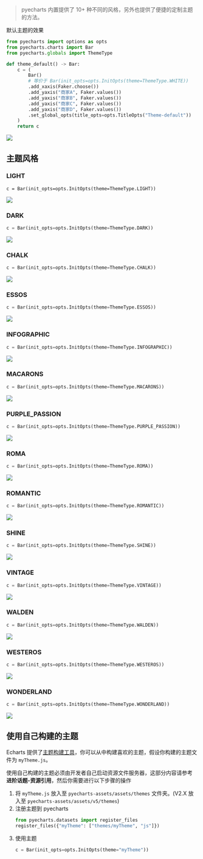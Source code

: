 > pyecharts 内置提供了 10+ 种不同的风格，另外也提供了便捷的定制主题的方法。

默认主题的效果
```python
from pyecharts import options as opts
from pyecharts.charts import Bar
from pyecharts.globals import ThemeType

def theme_default() -> Bar:
    c = (
        Bar()
        # 等价于 Bar(init_opts=opts.InitOpts(theme=ThemeType.WHITE))
        .add_xaxis(Faker.choose())
        .add_yaxis("商家A", Faker.values())
        .add_yaxis("商家B", Faker.values())
        .add_yaxis("商家C", Faker.values())
        .add_yaxis("商家D", Faker.values())
        .set_global_opts(title_opts=opts.TitleOpts("Theme-default"))
    )
    return c
```
![](https://user-images.githubusercontent.com/19553554/55897058-5bb03a80-5bf2-11e9-9ab8-7d6b5419b68b.png)


## 主题风格

### LIGHT

```pyhon
c = Bar(init_opts=opts.InitOpts(theme=ThemeType.LIGHT))
```
![](https://user-images.githubusercontent.com/19553554/55897092-6cf94700-5bf2-11e9-8fa9-e7d880481a90.png)

### DARK

```python
c = Bar(init_opts=opts.InitOpts(theme=ThemeType.DARK))
```
![](https://user-images.githubusercontent.com/19553554/55897130-80a4ad80-5bf2-11e9-836d-748b15b260ce.png)

### CHALK

```python
c = Bar(init_opts=opts.InitOpts(theme=ThemeType.CHALK))
```
![](https://user-images.githubusercontent.com/19553554/55897251-bd70a480-5bf2-11e9-805e-6c0bd5e76b48.png)

### ESSOS

```python
c = Bar(init_opts=opts.InitOpts(theme=ThemeType.ESSOS))
```
![](https://user-images.githubusercontent.com/19553554/55897288-cfeade00-5bf2-11e9-8b45-1f8aa45a166b.png)

### INFOGRAPHIC

```python
c = Bar(init_opts=opts.InitOpts(theme=ThemeType.INFOGRAPHIC))
```
![](https://user-images.githubusercontent.com/19553554/55897310-dc6f3680-5bf2-11e9-921a-cc8981570378.png)

### MACARONS

```python
c = Bar(init_opts=opts.InitOpts(theme=ThemeType.MACARONS))
```
![](https://user-images.githubusercontent.com/19553554/55897352-ef820680-5bf2-11e9-8d4f-314c2abb40df.png)

### PURPLE_PASSION

```python
c = Bar(init_opts=opts.InitOpts(theme=ThemeType.PURPLE_PASSION))
```
![](https://user-images.githubusercontent.com/19553554/55897399-ff99e600-5bf2-11e9-9135-0a186f0acad5.png)

### ROMA

```python
c = Bar(init_opts=opts.InitOpts(theme=ThemeType.ROMA))
```
![](https://user-images.githubusercontent.com/19553554/55897419-0d4f6b80-5bf3-11e9-8314-f433ab1cca5c.png)

### ROMANTIC

```python
c = Bar(init_opts=opts.InitOpts(theme=ThemeType.ROMANTIC))
```
![](https://user-images.githubusercontent.com/19553554/55897475-2821e000-5bf3-11e9-9079-e8a6458900b2.png)

### SHINE

```python
c = Bar(init_opts=opts.InitOpts(theme=ThemeType.SHINE))
```
![](https://user-images.githubusercontent.com/19553554/55897502-366ffc00-5bf3-11e9-8492-ca9e162dafac.png)

### VINTAGE

```python
c = Bar(init_opts=opts.InitOpts(theme=ThemeType.VINTAGE))
```
![](https://user-images.githubusercontent.com/19553554/55897530-47b90880-5bf3-11e9-89d8-5466f0f7f3b1.png)

### WALDEN

```python
c = Bar(init_opts=opts.InitOpts(theme=ThemeType.WALDEN))
```
![](https://user-images.githubusercontent.com/19553554/55897553-556e8e00-5bf3-11e9-8146-67c3e4d30109.png)

### WESTEROS

```python
c = Bar(init_opts=opts.InitOpts(theme=ThemeType.WESTEROS))
```
![](https://user-images.githubusercontent.com/19553554/55897595-6a4b2180-5bf3-11e9-97b1-61b9c575af9e.png)

### WONDERLAND

```python
c = Bar(init_opts=opts.InitOpts(theme=ThemeType.WONDERLAND))
```
![](https://user-images.githubusercontent.com/19553554/55897678-8bac0d80-5bf3-11e9-9ca4-a85b3868cf81.png)


## 使用自己构建的主题

Echarts 提供了[主题构建工具](http://echarts.baidu.com/theme-builder/)，你可以从中构建喜欢的主题，假设你构建的主题文件为 `myTheme.js`。

使用自己构建的主题必须由开发者自己启动资源文件服务器，这部分内容请参考 **进阶话题-资源引用**，然后你需要进行以下步骤的操作

1. 将 `myTheme.js` 放入至 `pyecharts-assets/assets/themes` 文件夹。(V2.X 放入至 `pyecharts-assets/assets/v5/themes`)
2. 注册主题到 pyecharts
    ```python
    from pyecharts.datasets import register_files
    register_files({"myTheme": ["themes/myTheme", "js"]})
    ```
3. 使用主题
    ```python
    c = Bar(init_opts=opts.InitOpts(theme="myTheme"))
    ```
